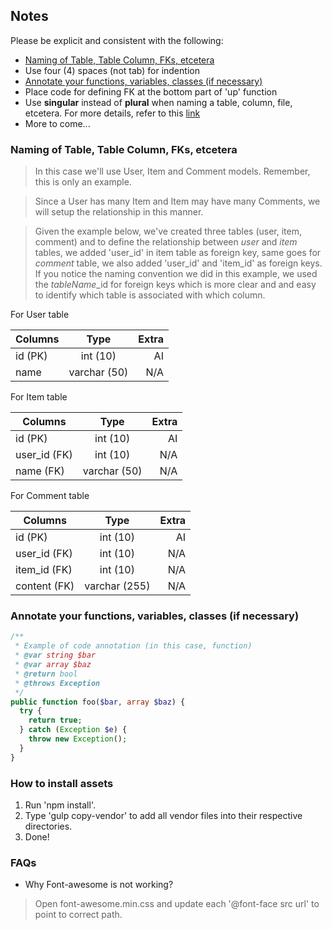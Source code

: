## Notes
Please be explicit and consistent with the following:

- [Naming of Table, Table Column, FKs, etcetera](#naming-convention)
- Use four (4) spaces (not tab) for indention
- [Annotate your functions, variables, classes (if necessary)](#code-annotation)
- Place code for defining FK at the bottom part of 'up' function
- Use **singular** instead of **plural** when naming a table, column, file, etcetera. For more details, refer to this [link](http://stackoverflow.com/a/5841297)
- More to come...

### Naming of Table, Table Column, FKs, etcetera <a name="naming-convention"></a>

> In this case we'll use User, Item and Comment models. Remember, this is only an example.

> Since a User has many Item and Item may have many Comments, we will setup the relationship in this manner.

> Given the example below, we've created three tables (user, item, comment) and to define the relationship between  _user_ and _item_ tables, we added 'user_id' in item table as foreign key, same goes for _comment_ table, we also added 'user_id' and 'item_id' as foreign keys. If you notice the naming convention we did in this example, we used the _tableName_\_id for foreign keys which is more clear and and easy to identify which table is associated with which column.

For User table

| Columns       | Type          | Extra |
| ------------- |:-------------:| -----:|
| id (PK)       | int (10)      | AI    |
| name          | varchar (50)  | N/A   |

For Item table

| Columns       | Type          | Extra |
| ------------- |:-------------:| -----:|
| id (PK)       | int (10)      | AI    |
| user_id (FK)  | int (10)      | N/A   |
| name (FK)     | varchar (50)  | N/A   |

For Comment table

| Columns       | Type          | Extra |
| ------------- |:-------------:| -----:|
| id (PK)       | int (10)      | AI    |
| user_id (FK)  | int (10)      | N/A   |
| item_id (FK)  | int (10)      | N/A   |
| content (FK)  | varchar (255) | N/A   |

### Annotate your functions, variables, classes (if necessary) <a name="code-annotation"></a>
```php
/**
 * Example of code annotation (in this case, function)
 * @var string $bar
 * @var array $baz
 * @return bool
 * @throws Exception
 */
public function foo($bar, array $baz) {
  try {
    return true;
  } catch (Exception $e) {
    throw new Exception();
  }
}
```

### How to install assets ###
1. Run 'npm install'.
2. Type 'gulp copy-vendor' to add all vendor files into their respective directories.
3. Done!

### FAQs ###
- Why Font-awesome is not working?
> Open font-awesome.min.css and update each '@font-face src url' to point to correct path.
